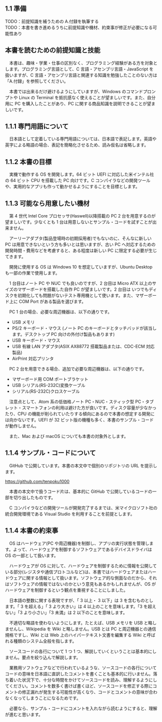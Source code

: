 
## 1.1 準備

TODO：前提知識を補うための A.付録を執筆する  
TODO：本書を書き進めるうちに前提知識や機材、約束事が修正が必要になる可能性あり

## 本書を読むための前提知識と技能

　本書は、趣味・学業・仕事の区別なく、プログラミング経験がある方を対象とします。プログラミング言語として、C 言語・アセンブリ言語・JavaScript を扱いますが、C 言語・アセンブリ言語と関連する知識を勉強したことのない方は「A.付録」を参照してください。

　本書では出来るだけ避けるようにしていますが、Windows のコマンドプロンプトや Linux の Terminal を抵抗感なく使えることが望ましいです。また、自分用に PC を購入したことがあり、PC に関する商品知識を説明できることが望ましいです。

## 1.1.1 専門用語について

　日本語として定着している専門用語については、日本語で表記します。英語や英字による略語の場合、表記を簡略化させるため、読み仮名は省略します。

## 1.1.2 本書の目標

　実機で動作する OS を開発します。64 ビット UEFI に対応した米インテル社の 64 ビット CPU を搭載した PC 向けです。C コンパイラなどの開発ツールや、実用的なアプリも作って動かせるようにすることを目標とします。

## 1.1.3 可能なら用意したい機材

　第 4 世代 Intel Core プロセッサ(Haswell)以降搭載の PC 2 台を用意するのが望ましいです。少なくとも 1 台は用意しないとサンプル・コードを試すことが出来ません。

　アーリーアダプタ(製品登場時の初期採用者)でもないのに、そんなに新しい PC は用意できないという方も多いとは思いますが、古い PC へ対応するための開発時間・費用などを考慮すると、ある程度は新しい PC に限定する必要が生じてきます。

　開発に使用する OS は Windows 10 を想定していますが、Ubuntu Desktop も一部の作業で使用します。

　1 台目はノート PC や NUC でも良いのですが、2 台目は Micro ATX 以上のサイズのマザーボードを搭載した自作 PC が望ましいです。2 台目は いつでもディスクを初期化しても問題がないテスト専用機として使います。また、マザーボード上に COM Port がある製品を選びます。

　PC 1 台の場合、必要な周辺機器は、以下の通りです。

* USB メモリ
* PS/2 キーボード・マウス
(ノート PC のキーボードとタッチバッドが該当します。デスクトップ PC 向けの外付け製品もあります)
* USB キーボード・マウス
* USB 有線 LAN アダプタ(ASIX AX88772 搭載製品または、CDC-ECM 対応製品)
* AirPrint 対応プリンタ

　PC 2 台を用意できる場合、追加で必要な周辺機器は、以下の通りです。

* マザーボード用 COM ポートブラケット
* USB シリアル(RS-232C)変換ケーブル
* シリアル(RS-232C)クロスケーブル

　注意点として、Atom 系の低価格ノート PC・NUC・スティック型 PC・タブレット・スマートフォンの利用は避けた方が良いです。ディスク容量が少なかったり、CPU の機能が削られていたりする傾向にあるので本書の想定する開発には向かないです。UEFI が 32 ビット版の機種も多く、本書のサンプル・コードが動作しません。

　また、Mac および macOS についても本書の対象外とします。

## 1.1.4 サンプル・コードについて

　GitHub で公開しています。本書の本文中で個別のリポジトリの URL を提示します。

https://github.com/tenpoku1000

　本書の本文中で扱うコード片は、基本的に GitHub で公開しているコードの一部を切り出したものです。

　C コンパイラなどの開発ツールが開発完了するまでは、米マイクロソフト社の統合開発環境である Visual Studio を利用することを前提とします。

## 1.1.4 本書の約束事

　OS はハードウェア(PC や周辺機器)を制御し、アプリの実行状態を管理します。よって、ハードウェアを制御するソフトウェアであるデバイスドライバは OS の一部として扱います。

　ハードウェアが OS に対して、ハードウェアを制御するために情報を公開している部分(レジスタや通信プロトコルなど)は、本書ではハードウェアまたはハードウェアに関する情報として扱います。ソフトウェア的な側面なのだから、それはソフトウェアの情報ではないのかという意見もあるかもしれませんが、OS がハードウェアを制御するという観点を重視することにしました。

　日本語の整数に関する表現ですが、「 3 以上・ 3 以下」は 3 を含むものとします。「 3 を超える」「 3 より大きい」は 4 以上のことを意味します。「3 を超えない」「3 より小さい」「3 未満」は 2 以下のことを意味します。

　不適切な略語を使わないようにします。たとえば、USB メモリを USB と略しませんし、Wikipedia を Wiki と略しません。USB とは PC と周辺機器との通信規格ですし、Wiki とは Web 上のハイパーテキスト文書を編集する Wiki と呼ばれる種類のシステム全般を指します。

　ソースコードの各行について 1 つ 1 つ、解説していくということは基本的にしません。要点を絞り込んで解説します。

　業務用ソフトウェアなどで行われているような、ソースコードの各行についてコードの意味を日本語に直訳したコメントを書くことも基本的に行いません。落ち着いた状況下で、十分な時間をかけてソースコードを読み、理解するようにしてください。コメントを数多く書けば書くほど、ソースコードを修正する際にコメントの修正漏れが発生する可能性が高くなり、コードとコメントの意味が合わなくなってしまうことになるためです。

　必要なら、サンプル・コードにコメントを入れながら読むようにすると、理解が進むと思います。

